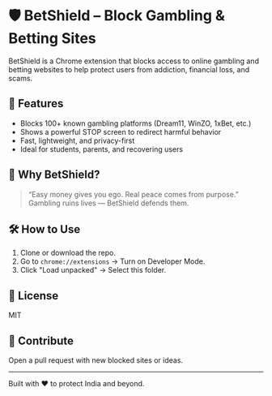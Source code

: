 # 🛡️ BetShield – Block Gambling & Betting Sites

BetShield is a Chrome extension that blocks access to online gambling and betting websites to help protect users from addiction, financial loss, and scams.

## 🚀 Features
- Blocks 100+ known gambling platforms (Dream11, WinZO, 1xBet, etc.)
- Shows a powerful STOP screen to redirect harmful behavior
- Fast, lightweight, and privacy-first
- Ideal for students, parents, and recovering users

## 🧠 Why BetShield?
> “Easy money gives you ego. Real peace comes from purpose.”  
> Gambling ruins lives — BetShield defends them.

## 🛠️ How to Use
1. Clone or download the repo.
2. Go to `chrome://extensions` → Turn on Developer Mode.
3. Click "Load unpacked" → Select this folder.

## 📜 License
MIT

## 🙏 Contribute
Open a pull request with new blocked sites or ideas.

---
Built with ❤️ to protect India and beyond.

